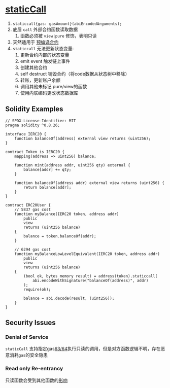 # [staticCall](https://www.rareskills.io/post/solidity-staticcall)
1. `staticcall{gas: gasAmount}(abiEncodedArguments);`
2. 底层 `call` 外部合约函数读取数据
   1. 函数必须被 `view|pure` 修饰，表明只读
3. 天然适用于 [预编译合约](contracts-precompile.md)
4. `staticcall` 无法更新状态变量:
   1. 更新合约内部的状态变量
   2. emit event 触发链上事件
   3. 创建其他合约
   4. self destruct 销毁合约（将code数据从状态树中移除）
   5. 转账，更新账户余额
   6. 调用其他未标记 pure/view的函数
   7. 使用内联编码更改状态数据库
## Solidity Examples
```solidity
// SPDX-License-Identifier: MIT
pragma solidity ^0.8.26;

interface IERC20 {
    function balanceOf(address) external view returns (uint256);
}

contract Token is IERC20 {
    mapping(address => uint256) balance;

    function mint(address addr, uint256 qty) external {
        balance[addr] += qty;
    }

    function balanceOf(address addr) external view returns (uint256) {
        return balance[addr];
    }
}

contract ERC20User {
    // 5837 gas cost
    function myBalance(IERC20 token, address addr)
        public
        view
        returns (uint256 balance)
    {
        balance = token.balanceOf(addr);
    }

    // 6294 gas cost
    function myBalanceLowLevelEquivalent(IERC20 token, address addr)
        public
        view
        returns (uint256 balance)
    {
        (bool ok, bytes memory result) = address(token).staticcall(
            abi.encodeWithSignature("balanceOf(address)", addr)
        );
        require(ok);

        balance = abi.decode(result, (uint256));
    }
}
```
## Security Issues
### Denial of Service
`staticCall` 支持指定gas[63/64](https://www.rareskills.io/post/eip-150-and-the-63-64-rule-for-gas)执行只读的调用，但是对方函数逻辑不明，存在恶意消耗`gas`的安全隐患
### Read only Re-entrancy
只读函数会受到其他函数的[影响](https://yuhuajing.github.io/ethernaut-book/21-Shop/Shop.html)
